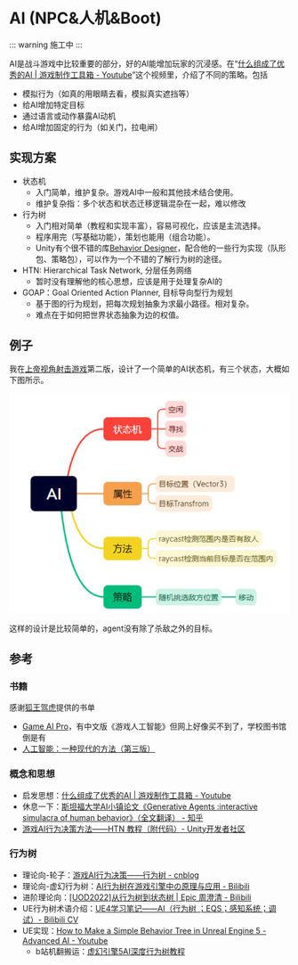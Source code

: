 # AI (NPC&人机&Boot)
::: warning
施工中
:::

AI是战斗游戏中比较重要的部分，好的AI能增加玩家的沉浸感。在“[什么组成了优秀的AI | 游戏制作工具箱 - Youtube](https://www.youtube.com/watch?v=9bbhJi0NBkk)”这个视频里，介绍了不同的策略。包括
- 模拟行为（如真的用眼睛去看，模拟真实遮挡等）
- 给AI增加特定目标
- 通过语言或动作暴露AI动机
- 给AI增加固定的行为（如关门，拉电闸）

## 实现方案

- 状态机
    - 入门简单，维护复杂。游戏AI中一般和其他技术结合使用。
    - 维护复杂指：多个状态和状态迁移逻辑混杂在一起，难以修改
- 行为树
    - 入门相对简单（教程和实现丰富），容易可视化，应该是主流选择。
    - 程序用完（写基础功能），策划也能用（组合功能）。
    - Unity有个很不错的库[Behavior Designer](https://assetstore.unity.com/packages/tools/visual-scripting/behavior-designer-behavior-trees-for-everyone-15277)，配合他的一些行为实现（队形包、策略包），可以作为一个不错的了解行为树的途径。
- HTN: Hierarchical Task Network, 分层任务网络
    - 暂时没有理解他的核心思想，应该是用于处理复杂AI的
- GOAP：Goal Oriented Action Planner, 目标导向型行为规划
    - 基于图的行为规划，把每次规划抽象为求最小路径。相对复杂。
    - 难点在于如何把世界状态抽象为边的权值。


## 例子

我在[上帝视角射击游戏](../Projects/TopShooting.md)第二版，设计了一个简单的AI状态机，有三个状态，大概如下图所示。

<img src="../img/ai-1.png">

这样的设计是比较简单的，agent没有除了杀敌之外的目标。

## 参考
### 书籍
感谢[狐王驾虎](https://home.cnblogs.com/u/OwlCat/)提供的书单
- [Game AI Pro](http://www.gameaipro.com/)，有中文版《游戏人工智能》但网上好像买不到了，学校图书馆倒是有
- [人工智能：一种现代的方法（第三版）](https://book.douban.com/subject/25796281/)

### 概念和思想
- 启发思想：[什么组成了优秀的AI | 游戏制作工具箱 - Youtube](https://www.youtube.com/watch?v=9bbhJi0NBkk)
- 休息一下：[斯坦福大学AI小镇论文《Generative Agents :interactive simulacra of human behavior》（全文翻译） - 知乎](https://zhuanlan.zhihu.com/p/662730929)
- [游戏AI行为决策方法——HTN 教程（附代码）- Unity开发者社区](https://developer.unity.cn/projects/657fcd52edbc2a002654a6b4)

### 行为树
- 理论向-轮子：[游戏AI行为决策——行为树 - cnblog](https://www.cnblogs.com/OwlCat/p/17871494.html)
- 理论向-虚幻行为树：[AI行为树在游戏引擎中の原理与应用 - Bilibili](https://www.bilibili.com/video/BV1Bm4y1r79W)
- 进阶理论向：[[UOD2022]从行为树到状态树 | Epic 周澄清 - Bilibili](https://www.bilibili.com/video/BV1ed4y1b7Zk)
- UE行为树术语介绍：[UE4学习笔记——AI（行为树 ；EQS；感知系统；调试）- Bilibili CV](https://www.bilibili.com/read/cv8219823)
- UE实现：[How to Make a Simple Behavior Tree in Unreal Engine 5 - Advanced AI - Youtube](https://www.youtube.com/watch?v=QJuaB2V79mU)
    - b站机翻搬运：[虚幻引擎5AI深度行为树教程](https://www.bilibili.com/video/BV1f8411C7sk)
